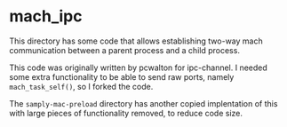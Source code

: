 # mach_ipc

This directory has some code that allows establishing two-way mach communication between
a parent process and a child process.

This code was originally written by pcwalton for ipc-channel. I needed some extra
functionality to be able to send raw ports, namely `mach_task_self()`, so I forked
the code.

The `samply-mac-preload` directory has another copied implentation of this with large
pieces of functionality removed, to reduce code size.
